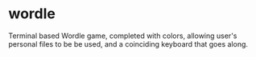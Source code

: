 # wordle
Terminal based Wordle game, completed with colors, allowing user's personal files to be be used, and a coinciding
keyboard that goes along.
